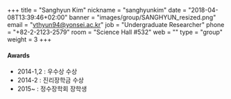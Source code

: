 +++
title = "Sanghyun Kim"
nickname = "sanghyunkim"
date = "2018-04-08T13:39:46+02:00"
banner = "images/group/SANGHYUN_resized.png"
email = "vthyun94@yonsei.ac.kr"
job = "Undergraduate Researcher"
phone = "+82-2-2123-2579"
room = "Science Hall #532"
web = ""
type = "group"
weight = 3
+++

#### Awards
+ 2014-1,2 : 우수상 수상
+ 2014-2   : 진리장학금 수상
+ 2015~    : 정수장학회 장학생

